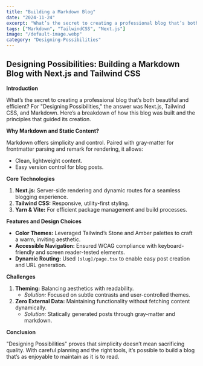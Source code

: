 ```yaml
---
title: "Building a Markdown Blog"
date: "2024-11-24"
excerpt: "What’s the secret to creating a professional blog that’s both beautiful and efficient?"
tags: ["Markdown", "TailwindCSS", "Next.js"]
image: "/default-image.webp"
category: "Designing-Possibilities"
---
```


## Designing Possibilities: Building a Markdown Blog with Next.js and Tailwind CSS

**Introduction**

What’s the secret to creating a professional blog that’s both beautiful and efficient? For "Designing Possibilities," the answer was Next.js, Tailwind CSS, and Markdown. Here’s a breakdown of how this blog was built and the principles that guided its creation.

**Why Markdown and Static Content?**

Markdown offers simplicity and control. Paired with gray-matter for frontmatter parsing and remark for rendering, it allows:

- Clean, lightweight content.
- Easy version control for blog posts.

**Core Technologies**

1. **Next.js:** Server-side rendering and dynamic routes for a seamless blogging experience.
2. **Tailwind CSS:** Responsive, utility-first styling.
3. **Yarn & Vite:** For efficient package management and build processes.

**Features and Design Choices**

- **Color Themes:** Leveraged Tailwind’s Stone and Amber palettes to craft a warm, inviting aesthetic.
- **Accessible Navigation:** Ensured WCAG compliance with keyboard-friendly and screen reader-tested elements.
- **Dynamic Routing:** Used `[slug]/page.tsx` to enable easy post creation and URL generation.

**Challenges**

1. **Theming:** Balancing aesthetics with readability.
    - *Solution:* Focused on subtle contrasts and user-controlled themes.
2. **Zero External Data:** Maintaining functionality without fetching content dynamically.
    - *Solution:* Statically generated posts through gray-matter and markdown.

**Conclusion**

"Designing Possibilities" proves that simplicity doesn’t mean sacrificing quality. With careful planning and the right tools, it’s possible to build a blog that’s as enjoyable to maintain as it is to read.